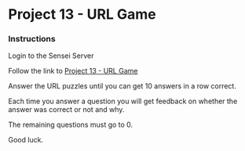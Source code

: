 # Project 13 - URL Game

### Instructions

Login to the Sensei Server

Follow the link to [Project 13 - URL Game](/course/bacs200/url-question)

Answer the URL puzzles until you can get 10 answers in a row correct.

Each time you answer a question you will get feedback on whether the answer was
correct or not and why.

The remaining questions must go to 0.

Good luck.

